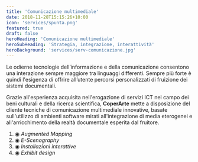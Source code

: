 ```yaml
---
title: 'Comunicazione multimediale'
date: 2018-11-28T15:15:26+10:00
icon: 'services/spunta.png'
featured: true
draft: false
heroHeading: 'Comunicazione multimediale'
heroSubHeading: 'Strategia, integrazione, interattività'
heroBackground: 'services/serv-comunicazione.jpg'
---
```


Le odierne tecnologie dell’informazione e della comunicazione consentono una interazione sempre maggiore tra linguaggi differenti. Sempre più forte è quindi l'esigenza di offrire all’utente percorsi personalizzati di fruizione dei sistemi documentali.

Grazie all'esperienza acquisita nell'erogazione di servizi ICT nel campo dei beni culturali e della ricerca scientifica, **CoperArte** mette a disposizione del cliente tecniche di comunicazione multimediale innovative, basate sull'utilizzo di ambienti software mirati all'integrazione di media eterogenei e all'arricchimento della realtà documentale esperita dal fruitore.

1. ◉ _Augmented Mapping_
2. ◉ _E-Scenography_
3. ◉ _Installazioni interattive_
4. ◉ _Exhibit design_
